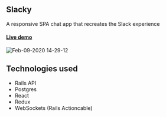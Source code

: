 ## Slacky

A responsive SPA chat app that recreates the Slack experience

#### [Live demo](https://slacky-app.herokuapp.com/)

![Feb-09-2020 14-29-12](https://user-images.githubusercontent.com/9881038/74096921-aec38880-4b48-11ea-82da-83ebafc07228.gif)

## Technologies used

- Rails API
- Postgres
- React
- Redux
- WebSockets (Rails Actioncable)
